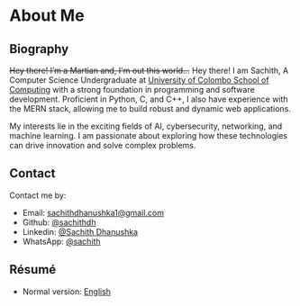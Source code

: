 # About Me

## Biography

~~Hey there! I’m a Martian and, I'm out this world...~~ Hey there! I am Sachith, A Computer Science Undergraduate at [University of Colombo School of Computing](https://ucsc.cmb.ac.lk/) with a strong foundation in programming and software development. Proficient in Python, C, and C++, I also have experience with the MERN stack, allowing me to build robust and dynamic web applications.

My interests lie in the exciting fields of AI, cybersecurity, networking, and machine learning. I am passionate about exploring how these technologies can drive innovation and solve complex problems.

## Contact

Contact me by:

- Email: [sachithdhanushka1@gmail.com](mailto:sachithdhanushka1@gmail.com)
- Github: [@sachithdh](https://github.com/sachithdh)
- Linkedin: [@Sachith Dhanushka](https://www.linkedin.com/in/sachithdh)
- WhatsApp: [@sachith](https://wa.me/qr/QMJJX2CLDR7FC1)

## Résumé

- Normal version: [English](#)
